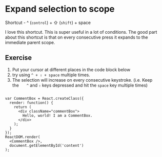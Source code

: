 Expand selection to scope
==========================

Shortcut - ^ (`control`) + ⇧ (`shift`) + space

I love this shortcut. This is super useful in a lot of conditions. The good
part about this shortcut is that on every consecutive press it expands to the 
immediate parent scope.

Exercise
---------

1. Put your cursor at different places in the code block below
2. try using `^ + ⇧ + space` multiple times.
3. The selection will increase on every consecutive keystroke. (i.e. Keep the `   ^` and `⇧` keys depressed and hit the `space` key multiple times)


```

var CommentBox = React.createClass({
  render: function() {
    return (
      <div className="commentBox">
        Hello, world! I am a CommentBox.
      </div>
    );
  }
});
ReactDOM.render(
  <CommentBox />,
  document.getElementById('content')
);


```